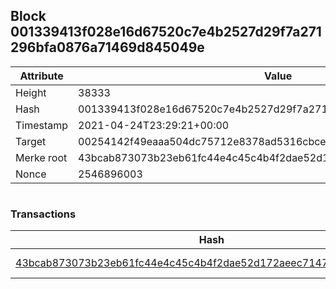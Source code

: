 ## Block 001339413f028e16d67520c7e4b2527d29f7a271296bfa0876a71469d845049e

Attribute | Value
--- | ---
Height | 38333
Hash | 001339413f028e16d67520c7e4b2527d29f7a271296bfa0876a71469d845049e
Timestamp | 2021-04-24T23:29:21+00:00
Target | 00254142f49eaaa504dc75712e8378ad5316cbcead634704b3734b6271167cc4
Merke root | 43bcab873073b23eb61fc44e4c45c4b4f2dae52d172aeec7147284af3eb97982
Nonce | 2546896003

```

```

### Transactions

Hash | Amount
--- | ---
[43bcab873073b23eb61fc44e4c45c4b4f2dae52d172aeec7147284af3eb97982](43bcab873073b23eb61fc44e4c45c4b4f2dae52d172aeec7147284af3eb97982.md) | 10.00000000 SKEPTI 
